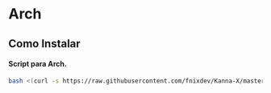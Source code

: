 # Arch

## Como Instalar

#### Script para Arch.

```bash
bash <(curl -s https://raw.githubusercontent.com/fnixdev/Kanna-X/master/resources/scripts/arch.sh
```

